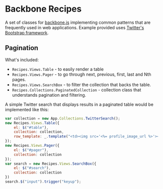 Backbone Recipes
================

A set of classes for [backbone.js](http://documentcloud.github.com/backbone/) implementing common patterns that are frequently used in web applications. 
Example provided uses [Twitter's Bootstrap framework]().

## Pagination ##

What's included:
 * `Recipes.Views.Table` - to easily render a table
 * `Recipes.Views.Pager` - to go through next, previous, first, last and Nth pages.
 * `Recipes.Views.SearchBox` - to filter the collection that backs the table.
 * `Recipes.Collections.PaginatedCollection` - collection class that understands pagination and filtering.

A simple Twitter search that displays results in a paginated table would be implemented like this:

``` javascript
var collection = new App.Collections.TwitterSearch();
new Recipes.Views.Table({
    el: $("#table"),
    collection: collection,
    row_template: _.template("<td><img src='<%= profile_image_url %>'></img><br/>@<%= from_user %></td><td><%= text %></td>")
});
new Recipes.Views.Pager({
    el: $("#pager"),
    collection: collection
});
var search = new Recipes.Views.SearchBox({
    el: $("#search"),
    collection: collection
})
search.$("input").trigger("keyup");
``` 

